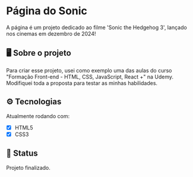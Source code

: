 # Página do Sonic
A página é um projeto dedicado ao filme 'Sonic the Hedgehog 3', lançado nos cinemas em dezembro de 2024!<br>

## 🖥️ Sobre o projeto
Para criar esse projeto, usei como exemplo uma das aulas do curso "Formação Front-end - HTML, CSS, JavaScript, React +" na Udemy. 
Modifiquei toda a proposta para testar as minhas habilidades.<br>
	
## ⚙️ Tecnologias
Atualmente rodando com:

- [x] HTML5
- [x] CSS3

## 📂 Status
Projeto finalizado.


